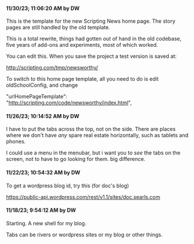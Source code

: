 #### 11/30/23; 11:06:20 AM by DW

This is the template for the new Scripting News home page. The story pages are still handled by the old template.

This is a total rewrite, things had gotten out of hand in the old codebase, five years of add-ons and experiments, most of which worked.

You can edit this. When you save the project a test version is saved at:

http://scripting.com/tmp/newsworthy/

To switch to this home page template, all you need to do is edit oldSchoolConfig, and change

"urlHomePageTemplate": "http://scripting.com/code/newsworthy/index.html",

#### 11/26/23; 10:14:52 AM by DW

I have to put the tabs across the top, not on the side. There are places where we don't have *any* spare real estate horizontally, such as tablets and phones. 

I could use a menu in the menubar, but i want you to *see* the tabs on the screen, not to have to go looking for them. big difference. 

#### 11/22/23; 10:54:32 AM by DW

To get a wordpress blog id, try this (for doc's blog)

https://public-api.wordpress.com/rest/v1.1/sites/doc.searls.com

#### 11/18/23; 9:54:12 AM by DW

Starting. A new shell for my blog. 

Tabs can be rivers or wordpress sites or my blog or other things.


